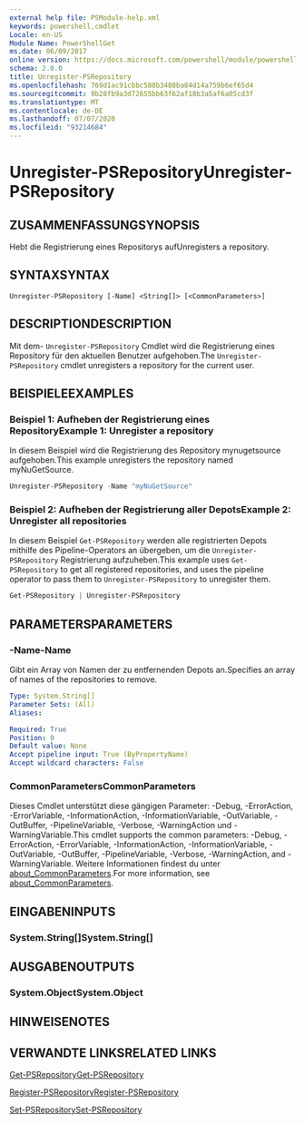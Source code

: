 ```yaml
---
external help file: PSModule-help.xml
keywords: powershell,cmdlet
Locale: en-US
Module Name: PowerShellGet
ms.date: 06/09/2017
online version: https://docs.microsoft.com/powershell/module/powershellget/unregister-psrepository?view=powershell-7.1&WT.mc_id=ps-gethelp
schema: 2.0.0
title: Unregister-PSRepository
ms.openlocfilehash: 769d1ac91cbbc580b3488ba84d14a759b6ef65d4
ms.sourcegitcommit: 9b28fb9a3d72655bb63f62af18b3a5af6a05cd3f
ms.translationtype: MT
ms.contentlocale: de-DE
ms.lasthandoff: 07/07/2020
ms.locfileid: "93214684"
---
```

# <span data-ttu-id="4aae1-103">Unregister-PSRepository</span><span class="sxs-lookup"><span data-stu-id="4aae1-103">Unregister-PSRepository</span></span>

## <span data-ttu-id="4aae1-104">ZUSAMMENFASSUNG</span><span class="sxs-lookup"><span data-stu-id="4aae1-104">SYNOPSIS</span></span>
<span data-ttu-id="4aae1-105">Hebt die Registrierung eines Repositorys auf</span><span class="sxs-lookup"><span data-stu-id="4aae1-105">Unregisters a repository.</span></span>

## <span data-ttu-id="4aae1-106">SYNTAX</span><span class="sxs-lookup"><span data-stu-id="4aae1-106">SYNTAX</span></span>

```
Unregister-PSRepository [-Name] <String[]> [<CommonParameters>]
```

## <span data-ttu-id="4aae1-107">DESCRIPTION</span><span class="sxs-lookup"><span data-stu-id="4aae1-107">DESCRIPTION</span></span>

<span data-ttu-id="4aae1-108">Mit dem- `Unregister-PSRepository` Cmdlet wird die Registrierung eines Repository für den aktuellen Benutzer aufgehoben.</span><span class="sxs-lookup"><span data-stu-id="4aae1-108">The `Unregister-PSRepository` cmdlet unregisters a repository for the current user.</span></span>

## <span data-ttu-id="4aae1-109">BEISPIELE</span><span class="sxs-lookup"><span data-stu-id="4aae1-109">EXAMPLES</span></span>

### <span data-ttu-id="4aae1-110">Beispiel 1: Aufheben der Registrierung eines Repository</span><span class="sxs-lookup"><span data-stu-id="4aae1-110">Example 1: Unregister a repository</span></span>

<span data-ttu-id="4aae1-111">In diesem Beispiel wird die Registrierung des Repository mynugetsource aufgehoben.</span><span class="sxs-lookup"><span data-stu-id="4aae1-111">This example unregisters the repository named myNuGetSource.</span></span>

```powershell
Unregister-PSRepository -Name "myNuGetSource"
```

### <span data-ttu-id="4aae1-112">Beispiel 2: Aufheben der Registrierung aller Depots</span><span class="sxs-lookup"><span data-stu-id="4aae1-112">Example 2: Unregister all repositories</span></span>

<span data-ttu-id="4aae1-113">In diesem Beispiel `Get-PSRepository` werden alle registrierten Depots mithilfe des Pipeline-Operators an übergeben, um die `Unregister-PSRepository` Registrierung aufzuheben.</span><span class="sxs-lookup"><span data-stu-id="4aae1-113">This example uses `Get-PSRepository` to get all registered repositories, and uses the pipeline operator to pass them to `Unregister-PSRepository` to unregister them.</span></span>

```powershell
Get-PSRepository | Unregister-PSRepository
```

## <span data-ttu-id="4aae1-114">PARAMETERS</span><span class="sxs-lookup"><span data-stu-id="4aae1-114">PARAMETERS</span></span>

### <span data-ttu-id="4aae1-115">-Name</span><span class="sxs-lookup"><span data-stu-id="4aae1-115">-Name</span></span>

<span data-ttu-id="4aae1-116">Gibt ein Array von Namen der zu entfernenden Depots an.</span><span class="sxs-lookup"><span data-stu-id="4aae1-116">Specifies an array of names of the repositories to remove.</span></span>

```yaml
Type: System.String[]
Parameter Sets: (All)
Aliases:

Required: True
Position: 0
Default value: None
Accept pipeline input: True (ByPropertyName)
Accept wildcard characters: False
```

### <span data-ttu-id="4aae1-117">CommonParameters</span><span class="sxs-lookup"><span data-stu-id="4aae1-117">CommonParameters</span></span>

<span data-ttu-id="4aae1-118">Dieses Cmdlet unterstützt diese gängigen Parameter: -Debug, -ErrorAction, -ErrorVariable, -InformationAction, -InformationVariable, -OutVariable, -OutBuffer, -PipelineVariable, -Verbose, -WarningAction und -WarningVariable.</span><span class="sxs-lookup"><span data-stu-id="4aae1-118">This cmdlet supports the common parameters: -Debug, -ErrorAction, -ErrorVariable, -InformationAction, -InformationVariable, -OutVariable, -OutBuffer, -PipelineVariable, -Verbose, -WarningAction, and -WarningVariable.</span></span> <span data-ttu-id="4aae1-119">Weitere Informationen findest du unter [about_CommonParameters](https://go.microsoft.com/fwlink/?LinkID=113216).</span><span class="sxs-lookup"><span data-stu-id="4aae1-119">For more information, see [about_CommonParameters](https://go.microsoft.com/fwlink/?LinkID=113216).</span></span>

## <span data-ttu-id="4aae1-120">EINGABEN</span><span class="sxs-lookup"><span data-stu-id="4aae1-120">INPUTS</span></span>

### <span data-ttu-id="4aae1-121">System.String[]</span><span class="sxs-lookup"><span data-stu-id="4aae1-121">System.String[]</span></span>

## <span data-ttu-id="4aae1-122">AUSGABEN</span><span class="sxs-lookup"><span data-stu-id="4aae1-122">OUTPUTS</span></span>

### <span data-ttu-id="4aae1-123">System.Object</span><span class="sxs-lookup"><span data-stu-id="4aae1-123">System.Object</span></span>

## <span data-ttu-id="4aae1-124">HINWEISE</span><span class="sxs-lookup"><span data-stu-id="4aae1-124">NOTES</span></span>

## <span data-ttu-id="4aae1-125">VERWANDTE LINKS</span><span class="sxs-lookup"><span data-stu-id="4aae1-125">RELATED LINKS</span></span>

[<span data-ttu-id="4aae1-126">Get-PSRepository</span><span class="sxs-lookup"><span data-stu-id="4aae1-126">Get-PSRepository</span></span>](Get-PSRepository.md)

[<span data-ttu-id="4aae1-127">Register-PSRepository</span><span class="sxs-lookup"><span data-stu-id="4aae1-127">Register-PSRepository</span></span>](Register-PSRepository.md)

[<span data-ttu-id="4aae1-128">Set-PSRepository</span><span class="sxs-lookup"><span data-stu-id="4aae1-128">Set-PSRepository</span></span>](Set-PSRepository.md)
